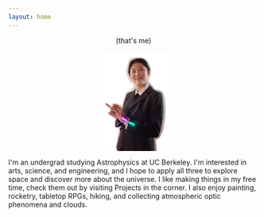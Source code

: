 ```yaml
---
layout: home
---
```


<p style="text-align: center;">
(that's me)
</p>

<img style="display: block; margin: auto;"
src="/images/profile_1.png" height="200">

I'm an undergrad studying Astrophysics at UC Berkeley. I'm interested in arts, science, and
engineering, and I hope to apply all three to explore space and discover more about the universe.
I like making things in my free time, check them out by visiting Projects in the corner. I also enjoy painting, rocketry, tabletop RPGs, hiking, and collecting atmospheric optic phenomena and clouds.

